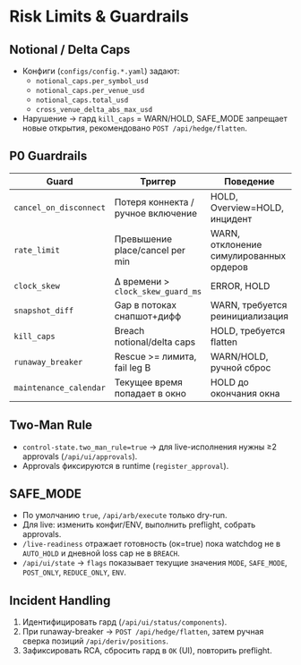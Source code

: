 # Risk Limits & Guardrails

## Notional / Delta Caps
- Конфиги (`configs/config.*.yaml`) задают:
  - `notional_caps.per_symbol_usd`
  - `notional_caps.per_venue_usd`
  - `notional_caps.total_usd`
  - `cross_venue_delta_abs_max_usd`
- Нарушение → гард `kill_caps` = WARN/HOLD, SAFE_MODE запрещает новые открытия, рекомендовано `POST /api/hedge/flatten`.

## P0 Guardrails
| Guard | Триггер | Поведение |
| --- | --- | --- |
| `cancel_on_disconnect` | Потеря коннекта / ручное включение | HOLD, Overview=HOLD, инцидент | 
| `rate_limit` | Превышение place/cancel per min | WARN, отклонение симулированных ордеров |
| `clock_skew` | Δ времени > `clock_skew_guard_ms` | ERROR, HOLD |
| `snapshot_diff` | Gap в потоках снапшот+дифф | WARN, требуется реинициализация |
| `kill_caps` | Breach notional/delta caps | HOLD, требуется flatten |
| `runaway_breaker` | Rescue >= лимита, fail leg B | WARN/HOLD, ручной сброс |
| `maintenance_calendar` | Текущее время попадает в окно | HOLD до окончания окна |

## Two-Man Rule
- `control-state.two_man_rule=true` → для live-исполнения нужны ≥2 approvals (`/api/ui/approvals`).
- Approvals фиксируются в runtime (`register_approval`).

## SAFE_MODE
- По умолчанию `true`, `/api/arb/execute` только dry-run.
- Для live: изменить конфиг/ENV, выполнить preflight, собрать approvals.
- `/live-readiness` отражает готовность (ок=true) пока watchdog не в `AUTO_HOLD` и дневной loss cap не в `BREACH`.
- `/api/ui/state` → `flags` показывает текущие значения `MODE`, `SAFE_MODE`, `POST_ONLY`, `REDUCE_ONLY`, `ENV`.

## Incident Handling
1. Идентифицировать гард (`/api/ui/status/components`).
2. При runaway-breaker → `POST /api/hedge/flatten`, затем ручная сверка позиций `/api/deriv/positions`.
3. Зафиксировать RCA, сбросить гард в `OK` (UI), повторить preflight.
